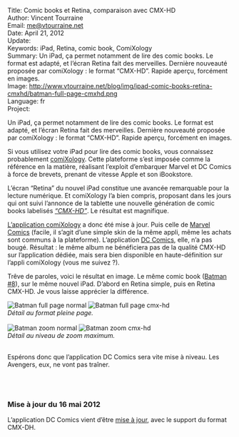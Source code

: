 Title:    Comic books et Retina, comparaison avec CMX-HD  
Author:   Vincent Tourraine  
Email:    me@vtourraine.net  
Date:     April 21, 2012  
Update:   
Keywords: iPad, Retina, comic book, ComiXology  
Summary:  Un iPad, ça permet notamment de lire des comic books. Le format est adapté, et l’écran Retina fait des merveilles. Dernière nouveauté proposée par comiXology : le format “CMX-HD”. Rapide aperçu, forcément en images.  
Image:    http://www.vtourraine.net/blog/img/ipad-comic-books-retina-cmxhd/batman-full-page-cmxhd.png  
Language: fr  
Project:  

<p>Un iPad, ça permet notamment de lire des comic books. Le format est adapté, et l’écran Retina fait des merveilles. Dernière nouveauté proposée par comiXology : le format “CMX-HD”. Rapide aperçu, forcément en images.</p>

<p>
    Si vous utilisez votre iPad pour lire des comic books, vous connaissez probablement <a href="http://www.comixology.com/">comiXology</a>. Cette plateforme s’est imposée comme la référence en la matière, réalisant l’exploit d’embarquer Marvel et DC Comics à force de brevets, prenant de vitesse Apple et son iBookstore.
</p>
<p>
    L’écran “Retina” du nouvel iPad constitue une avancée remarquable pour la lecture numérique. Et comiXology l’a bien compris, proposant dans les jours qui ont suivi l’annonce de la tablette une nouvelle génération de comic books labelisés <a href="http://blog.comixology.com/2012/03/20/hd-comics-to-share-with-comics-3-1-update/"><em>“CMX-HD”</em></a>. Le résultat est magnifique.
</p>
<p>
    <a href="http://itunes.apple.com/app/comics/id303491945?mt=8">L’application comiXology</a> a donc été mise à jour. Puis celle de <a href="http://itunes.apple.com/app/marvel-comics/id350027738?mt=8">Marvel Comics</a> (facile, il s’agit d’une simple skin de la même appli, même les achats sont communs à la plateforme). L’application <a href="http://itunes.apple.com/app/dc-comics/id378080432?mt=8">DC Comics</a>, elle, n’a pas bougé. Résultat : le même album ne bénéficiera pas de la qualité CMX-HD sur l’application dédiée, mais sera bien disponible en haute-définition sur l’appli comiXology (vous me suivez ?).
</p>
<p>
    Trêve de paroles, voici le résultat en image. Le même comic book (<a href="http://www.comixology.com/Batman-2011-8/digital-comic/FEB120186">Batman #8</a>), sur le même nouvel iPad. D’abord en Retina simple, puis en Retina CMX-HD. Je vous laisse apprécier la différence.
</p>
<div class="slideshow">
	<img src="http://www.vtourraine.net/blog/img/ipad-comic-books-retina-cmxhd/batman-full-page-normal.png" alt="Batman full page normal" />
	<img src="http://www.vtourraine.net/blog/img/ipad-comic-books-retina-cmxhd/batman-full-page-cmxhd.png" alt="Batman full page cmx-hd" />
	<br/>
	<em>Détail au format pleine page.</em>
</div>
<br/>
<div class="slideshow">
	<img src="http://www.vtourraine.net/blog/img/ipad-comic-books-retina-cmxhd/batman-zoom-normal.png" alt="Batman zoom normal" />
	<img src="http://www.vtourraine.net/blog/img/ipad-comic-books-retina-cmxhd/batman-zoom-cmxhd.png" alt="Batman zoom cmx-hd" />
	<br/>
	<em>Détail au niveau de zoom maximum.</em>
</div>
<br/>
<p>
    Espérons donc que l’application DC Comics sera vite mise à niveau. Les Avengers, eux, ne vont pas traîner.
</p>
<br/><br/>
<h3>Mise à jour du 16 mai 2012</h3>
<p>
    L’application DC Comics vient d’être <a href="http://www.dccomics.com/blog/2012/05/15/dc-comics-ios-app-now-features-retina-display">mise à jour</a>, avec le support du format CMX-DH.
</p>